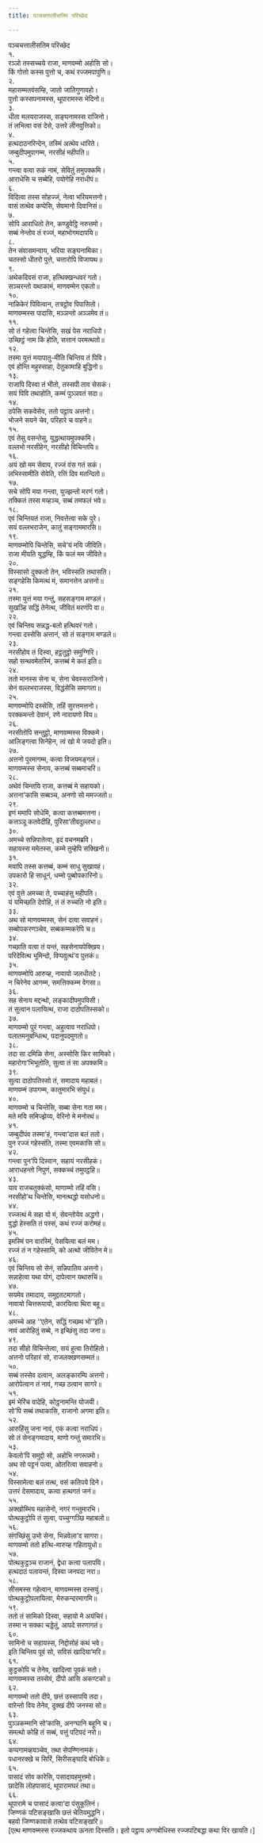 ```yaml
---
title: पञ्चचत्तालीसतिम परिच्छेद

---
```

पञ्चचत्तालीसतिम परिच्छेद  
१.  
रञ्ञो तस्सच्चये राजा, माणवम्मो अहोसि सो।  
किं गोत्तो कस्स पुत्तो च, कथं रज्जमपापुणि॥  
२.  
महासम्मतवंसम्हि, जातो जातिगुणावहो।  
पुत्तो कस्सपनामस्स, थूपारामस्स भेदिनो॥  
३.  
धीता मलयराजस्स, सङ्घनामस्स राजिनो।  
तं लभित्वा वसं देसे, उत्तरे लीनवुत्तिको॥  
४.  
हत्थदाठनरिन्देन, तस्मिं अत्थेव धारिते।  
जम्बुदीपमुपागम्म, नरसीहं महीपति॥  
५.  
गन्त्वा वत्वा सकं नामं, सेवितुं तमुपक्कमि।  
आराधेसि च सब्बेहि, पयोगेहि नराधीपं॥  
६.  
विदित्वा तस्स सोहज्जं, नेत्वा भरियमत्तनो।  
वासं तत्थेव कप्पेसि, सेवमानो दिवानिसं॥  
७.  
सोपि आराधितो तेन, कण्डुवेट्ठि नरुत्तमो।  
सब्बं नेन्तोव तं रज्जं, महाभोगमदापयि॥  
८.  
तेन संवासमन्वाय, भरिया सङ्घनामिका।  
चतस्सो धीतरो पुत्ते, चत्तारोपि विजायथ॥  
९.  
अथेकदिवसं राजा, हत्थिक्खन्धवरं गतो।  
सञ्चरन्तो यथाकामं, माणवम्मेन एकतो॥  
१०.  
नाळिकेरं पिवित्वान, तत्रट्ठोव पिपासितो।  
माणवम्मस्स पादासि, मञ्ञन्तो अञ्ञमेव तं॥  
११.  
सो तं गहेत्वा चिन्तेसि, सखं पेस नराधिपो।  
उच्छिट्ठं नाम किं होति, सत्तानं परमत्थतो॥  
१२.  
तस्मा युत्तं मयापातु-मीति चिन्तिय तं पिवि।  
एवं होन्ति महुस्साहा, देतुकामाहि बुद्धिनो॥  
१३.  
राजापि दिस्वा तं भीतो, तस्सपी ताव सेसकं।  
सयं पिवि तथाहोति, कम्मं पुञ्ञवतं सदा॥  
१४.  
ठपेसि सकवेसेव, ततो पट्ठाय अत्तनो।  
भोजने सयने चेव, परिहारे च वाहने॥  
१५.  
एवं तेसु वसन्तेसु, युद्धत्थायमुपक्कमि।  
वल्लभो नरसीहेन, नरसीहो विचिन्तयि॥  
१६.  
अयं खो मम सेवाय, रज्जं वंस गतं सकं।  
लभिस्सामीति सेवेति, रत्तिं दिव मतन्दितो॥  
१७.  
सचे सोपि मया गन्त्वा, युज्झन्तो मरणं गतो।  
तक्कितं तस्स मय्हञ्च, सब्बं तमफलं भवे॥  
१८.  
एवं चिन्तियतं राजा, निवत्तेत्वा सके पुरे।  
सयं वल्लभराजेन, कातुं सङ्गाममारसि॥  
१९.  
माणवम्मोपि चिन्तेसि, सचे’यं मयि जीविति।  
राजा मीयति युद्धम्हि, किं फलं मम जीविते॥  
२०.  
विस्सासो दुक्कतो तेन, भविस्सति तथासति।  
सङ्गहेसि किमत्थं मं, समानत्तेन अत्तनो॥  
२१.  
तस्मा युत्तं मया गन्तुं, सहसङ्गाम मण्डलं।  
सुखञ्हि सद्धिं तेनेत्थ, जीवितं मरणंपि वा॥  
२२.  
एवं चिन्तिय सन्नद्ध-बलो हत्थिवरं गतो।  
गन्त्वा दस्सेसि अत्तानं, सो तं सङ्गाम मण्डले॥  
२३.  
नरसीहोव तं दिस्वा, हट्ठतुट्ठो समुग्गिरि।  
सहो सन्थवमेतस्मिं, कत्तब्बं मे कतं इति॥  
२४.  
ततो मानस्स सेना च, सेना चेवस्सराजिनो।  
सेनं वल्लभराजस्स, विद्धंसेसि समागता॥  
२५.  
माणवम्मोपि दस्सेसि, तहिं सुरत्तमत्तनो।  
परक्कमन्तो देवानं, रणे नारायणो विय॥  
२६.  
नरसीतोपि सन्तुट्ठो, माणवम्मस्स विक्कमे।  
आलिङ्गत्वा सिनेहेन, त्वं खो मे जयदो इति॥  
२७.  
अत्तनो पुरमागम्म, कत्वा विजयमङ्गलं।  
माणवम्मस्स सेनाय, कत्तब्बं सब्बमाचरि॥  
२८.  
अथेवं चिन्तयि राजा, कत्तब्बं मे सहायको।  
अत्तना’कासि सब्बञ्च, अनणो सो ममज्जतो॥  
२९.  
इणं ममापि सोधेमि, कत्वा कत्तब्बमत्तना।  
कत्तञ्ञू कतवेदीहि, पुरिसा’तीवदुल्लभा॥  
३०.  
अमच्चे सन्निपातेत्वा, इदं वचनमब्रवि।  
सहायस्स ममेतस्स, कम्मे तुम्हेपि सक्खिनो॥  
३१.  
मयापि तस्स कत्तब्बं, कम्मं साधु सुखावहं।  
उपकारो हि साधूनं, धम्मो पुब्बोपकारिनो॥  
३२.  
एवं वुत्ते अमच्चा ते, पच्चाहंसु महीपति।  
यं यमिच्छति देवोहि, तं तं रुच्चति नो इति॥  
३३.  
अथ सो माणवम्मस्स, सेनं दत्वा सवाहनं।  
सब्बोपकरणञ्चेव, सब्बकम्मकरेपि च॥  
३४.  
गच्छाति वत्वा तं यन्तं, सहसेनायपेक्खिय।  
परिदेवित्थ भूमिन्दो, विप्पवुत्थं’व पुत्तकं॥  
३५.  
माणवम्मोपि आरुय्ह, नावायो जलधीतटे।  
न चिरेनेव आगम्म, समत्तिक्कम्म वेगसा॥  
३६.  
सह सेनाय मद्दन्थो, लङ्कादीपमुपविसी।  
तं सुत्वान पलायित्थ, राजा दाठोपतिस्सको॥  
३७.  
माणवम्मो पुरं गन्त्वा, अहुत्वाव नराधिपो।  
पलातमनुबन्धित्थ, पदानुपदमुगतो॥  
३८.  
तदा सा दमिळि सेना, अस्सोसि किर सामिको।  
महारोगा’भिभूतोति, सुत्वा तं सा अपक्कमि॥  
३९.  
सुत्वा दाठोपतिस्सो तं, समादाय महाबलं।  
माणवम्मं उपागम्म, कातुमारभि संयुधं॥  
४०.  
माणवम्मो च चिन्तेसि, सब्बा सेना गता मम।  
मते मयि समिज्झेय्य, वेरिनो मे मनोरथं॥  
४१.  
जम्बुदीपंव तस्मा’हं, गन्त्वा’दास बलं ततो।  
पुन रज्जं गहेस्संति, तस्मा एवमकासि सो॥  
४२.  
गन्त्वा पुन’पि दिस्वान, सहायं नरसीहकं।  
आराधहन्तो निपुणं, सक्कच्चं तमुपट्ठहि॥  
४३.  
याव राजचतुक्कंसो, माणाम्मो तहिं वसि।  
नरसीहो’थ चिन्तेसि, मानत्थद्धो यसोधनो॥  
४४.  
रज्जत्थं मे सहा यो मं, सेवन्तोयेव अद्धगो।  
वुद्धो हेस्सति तं पस्सं, कथं रज्जं करोमहं॥  
४५.  
इमस्मिं पन वारस्मिं, पेसयित्वा बलं मम।  
रज्जं तं न गहेस्सामि, को अत्थो जीवितेन मे॥  
४६.  
एवं चिन्तिय सो सेनं, सन्निपातिय अत्तनो।  
सन्नाहेत्वा यथा योगं, दापेत्वान यथारुचिं॥  
४७.  
सयमेव तमादाय, समुद्दतटमागतो।  
नावायो चित्तरूपायो, कारयित्वा थिरा बहू॥  
४८.  
अमच्चे आह ‘‘एतेन, सद्धिं गच्छथ भो’’इति।  
नावं आरोहितुं सब्बे, न इच्छिंसु तदा जना॥  
४९.  
तदा सीहो विचिन्तेत्वा, सयं हुत्वा तिरोहितो।  
अत्तनो परिहारं सो, राजलक्खणसम्मतं॥  
५०.  
सब्बं तस्सेव दत्वान, अलङ्कारम्पि अत्तनो।  
आरोपेत्वान तं नावं, गच्छ ठत्वान सागरे॥  
५१.  
इमं भेरिंच वादेहि, कोट्ठनामन्ति योजयी।  
सो’पि सब्बं तथाकासि, राजानो अगमा इति॥  
५२.  
आरुहिंसु जना नावं, एकं कत्वा नराधिपं।  
सो तं सेनङ्गमादाय, माणो गन्तुं समारभि॥  
५३.  
केवलो’पि समुद्दो सो, अहोभि नगरूपमो।  
अथ सो पट्टनं पत्वा, ओतरित्वा सवाहनो॥  
५४.  
विस्सामेत्वा बलं तत्थ, वसं कतिपये दिने।  
उत्तरं देसमादाय, कत्वा हत्थगतं जनं॥  
५५.  
अक्खोब्भिय महासेनो, नगरं गन्तुमारभि।  
पोत्थकुट्ठोपि तं सुत्वा, पच्चुग्गञ्छि महाबलो॥  
५६.  
संगच्छिंसु उभो सेना, भिन्नवेला’व सागरा।  
माणवम्मो ततो हत्थि-मारुय्ह गहितायुधो॥  
५७.  
पोत्थकुट्ठञ्च राजानं, द्वेधा कत्वा पलापयि।  
हत्थदाठं पलायन्तं, दिस्वा जनपदा नरा॥  
५८.  
सीसमस्स गहेत्वान, माणवम्मस्स दस्सयुं।  
पोत्थकुट्ठोपलायित्वा, मेरुकन्दरमागमि॥  
५९.  
ततो तं सामिको दिस्वा, सहायो मे अयंचिरं।  
तस्मा न सक्का चड्डेतुं, आपदे सरणागतं॥  
६०.  
सामिनो च सहायस्स, निद्दोसोहं कथं भवे।  
इति चिन्तिय पूवं सो, सविसं खादिया’मरि॥  
६१.  
कुट्ठकोपि च तेनेव, खादित्वा पूवकं मतो।  
माणवम्मस्स तस्सेवं, दीपो आसि अकण्टको॥  
६२.  
माणवम्मो ततो दीपे, छत्तं उस्सापयि तदा।  
वारेन्तो विय तेनेव, दुक्खं दीपे जनस्स सो॥  
६३.  
पुञ्ञकम्मानि सो’कासि, अनग्घानि बहूनि च।  
समत्थो कोहि तं सब्बं, वत्तुं पटिपदं नरो॥  
६४.  
कप्पगामव्हयञ्चेव, तथा सेपण्णिनामकं।  
पधानरक्खे च सिरिं, सिरीसङ्घादि बोधिके॥  
६५.  
पासादं सोव कारेसि, पसादावहमुत्तमो।  
छादेसि लोहपासादं, थूपारामघरं तथा॥  
६६.  
थूपारामे च पासादं कत्वा’दा पंसुकूलिनं।  
जिण्णकं पटिसङ्खासि छत्तं चेतियमुद्धनि।  
बहवो जिण्णकावासे तत्थेव पटिसङ्खरि॥  
[एत्थ माणवम्मस्स रज्जकथाय ऊनता दिस्सति। इतो पट्ठाय अग्गबोधिस्स रज्जपटिबद्धा कथा विर खायति।]  